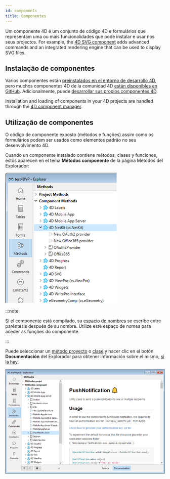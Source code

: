 ```yaml
---
id: components
title: Componentes
---
```


Um componente 4D é um conjunto de código 4D e formulários que representam uma ou mais funcionalidades que pode instalar e usar nos seus projectos. For example, the [4D SVG component](https://doc.4d.com/4Dv20/4D/20/4D-SVG-Component.100-6342795.en.html) adds advanced commands and an integrated rendering engine that can be used to display SVG files.

## Instalação de componentes

Varios componentes están [preinstalados en el entorno de desarrollo 4D](Extensions/overview.md), pero muchos componentes 4D de la comunidad 4D [están disponibles en GitHub](https://github.com/search?q=4d-component\&type=Repositories). Adicionalmente, puede [desarrollar sus propios componentes 4D](Extensions/develop-components.md).

Installation and loading of components in your 4D projects are handled through the [4D component manager](../Project/components.md).

## Utilização de componentes

O código de componente exposto (métodos e funções) assim como os formulários podem ser usados como elementos padrão no seu desenvolvimento 4D.

Cuando un componente instalado contiene métodos, clases y funciones, éstos aparecen en el tema **Métodos componente** de la página Métodos del Explorador:

![alt-text](../assets/en/Concepts/components-explorer.png)

:::note

Si el componente está compilado, su [espacio de nombres](../Extensions/develop-components.md#declaring-the-component-namespace) se escribe entre paréntesis después de su nombre. Utilize este espaço de nomes para aceder às funções do componente.

:::

Puede seleccionar un [método proyecto](methods.md) o [clase](classes.md) y hacer clic en el botón **Documentación** del Explorador para obtener información sobre el mismo, [si la hay](Project/documentation.md).

![alt-text](../assets/en/Project/compDoc.png)
